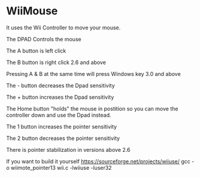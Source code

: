 # WiiMouse
It uses the Wii Controller to move your mouse.

The DPAD Controls the mouse

The A button is left click

The B button is right click 2.6 and above

Pressing A & B at the same time will press Windows key 3.0 and above

The - button decreases the Dpad sensitivity

The + button increases the Dpad sensitivity

The Home button "holds" the mouse in postition so you can move the controller down and use the Dpad instead.

The 1 button increases the pointer sensitivity

The 2 button decreases the pointer sensitivity

There is pointer stabilization in versions above 2.6


If you want to build it yourself
https://sourceforge.net/projects/wiiuse/
gcc -o wiimote_pointer13 wii.c -lwiiuse -luser32
